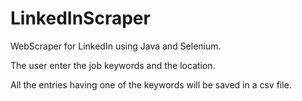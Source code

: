 # LinkedInScraper

WebScraper for LinkedIn using Java and Selenium.

The user enter the job keywords and the location. 

All the entries having one of the keywords will be saved in a csv file.

